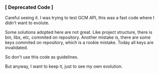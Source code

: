 ### [ Deprecated Code ]

Careful seeing it. I was trying to test GCM API, this was a fast code where I didn't want to evolute.

Some solutions adopted here are not great. Like project structure, there is bin, libs, etc, commited on repository.
Another mistake is, there are some keys commited on repository, which is a rookie mistake. Today all keys are invalidated.

So don't use this code as guidelines.

But anyway, I want to keep it, just to see my own evolution.
